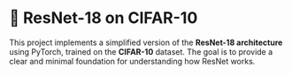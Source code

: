 # 🧠 ResNet-18 on CIFAR-10

This project implements a simplified version of the **ResNet-18 architecture** using PyTorch, trained on the **CIFAR-10** dataset. The goal is to provide a clear and minimal foundation for understanding how ResNet works.
